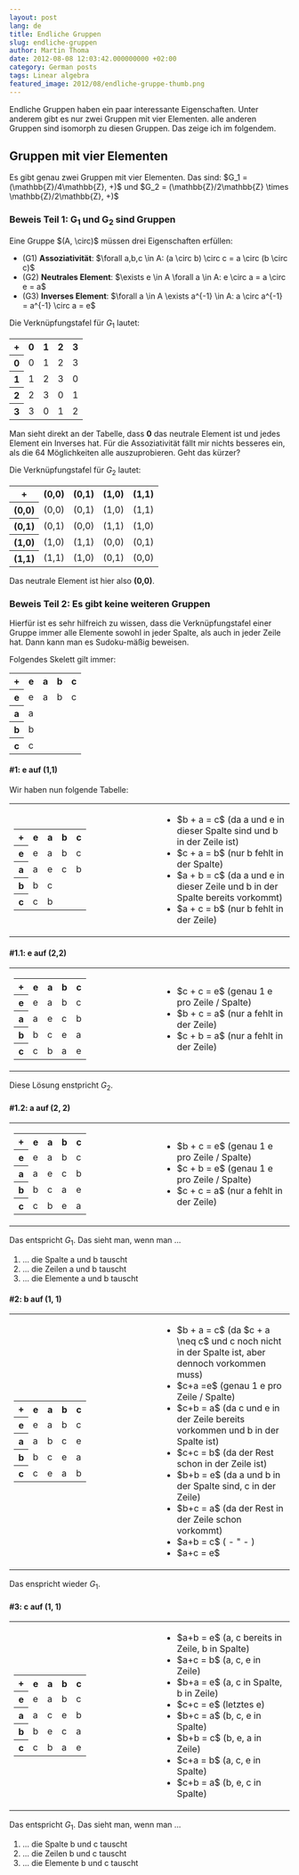 ```yaml
---
layout: post
lang: de
title: Endliche Gruppen
slug: endliche-gruppen
author: Martin Thoma
date: 2012-08-08 12:03:42.000000000 +02:00
category: German posts
tags: Linear algebra
featured_image: 2012/08/endliche-gruppe-thumb.png
---
```

Endliche Gruppen haben ein paar interessante Eigenschaften. Unter anderem gibt es nur zwei Gruppen mit vier Elementen. alle anderen Gruppen sind isomorph zu diesen Gruppen. Das zeige ich im folgendem.

<h2>Gruppen mit vier Elementen</h2>
Es gibt genau zwei Gruppen mit vier Elementen. Das sind:
$G_1 = (\mathbb{Z}/4\mathbb{Z}, +)$ und
$G_2 = (\mathbb{Z}/2\mathbb{Z} \times \mathbb{Z}/2\mathbb{Z}, +)$

<h3>Beweis Teil 1: G<sub>1</sub> und G<sub>2</sub> sind Gruppen</h3>
Eine Gruppe $(A, \circ)$ m&uuml;ssen drei Eigenschaften erf&uuml;llen:
<ul>
  <li>(G1) <strong>Assoziativit&auml;t</strong>: $\forall a,b,c \in A: (a \circ b) \circ c = a \circ (b \circ c)$</li>
  <li>(G2) <strong>Neutrales Element</strong>: $\exists e \in A \forall a \in A: e \circ a = a \circ e = a$</li>
  <li>(G3) <strong>Inverses Element</strong>: $\forall a \in A \exists a^{-1} \in A: a \circ a^{-1} = a^{-1} \circ a = e$</li>
</ul>

Die Verkn&uuml;pfungstafel f&uuml;r $G_1$ lautet:
<table class="wikitable" style="width:300px">
  <tr>
    <th>+</th>
    <th>0</th>
    <th>1</th>
    <th>2</th>
    <th>3</th>
  </tr>
  <tr>
    <th>0</th>
    <td class="hintergrundfarbe9">0</td>
    <td>1</td>
    <td>2</td>
    <td>3</td>
  </tr>
  <tr>
    <th>1</th>
    <td>1</td>
    <td>2</td>
    <td>3</td>
    <td class="hintergrundfarbe9">0</td>
  </tr>
  <tr>
    <th>2</th>
    <td>2</td>
    <td>3</td>
    <td class="hintergrundfarbe9">0</td>
    <td>1</td>
  </tr>
  <tr>
    <th>3</th>
    <td>3</td>
    <td class="hintergrundfarbe9">0</td>
    <td>1</td>
    <td>2</td>
  </tr>
</table>

Man sieht direkt an der Tabelle, dass <strong>0</strong> das neutrale Element ist und jedes Element ein Inverses hat. F&uuml;r die Assoziativit&auml;t f&auml;llt mir nichts besseres ein, als die 64 M&ouml;glichkeiten alle auszuprobieren. Geht das k&uuml;rzer?

Die Verkn&uuml;pfungstafel f&uuml;r $G_2$ lautet:
<table class="wikitable" style="width:300px">
  <tr>
    <th>+</th>
    <th>(0,0)</th>
    <th>(0,1)</th>
    <th>(1,0)</th>
    <th>(1,1)</th>
  </tr>
  <tr>
    <th>(0,0)</th>
    <td class="hintergrundfarbe9">(0,0)</td>
    <td>(0,1)</td>
    <td>(1,0)</td>
    <td>(1,1)</td>
  </tr>
  <tr>
    <th>(0,1)</th>
    <td>(0,1)</td>
    <td class="hintergrundfarbe9">(0,0)</td>
    <td>(1,1)</td>
    <td>(1,0)</td>
  </tr>
  <tr>
    <th>(1,0)</th>
    <td>(1,0)</td>
    <td>(1,1)</td>
    <td class="hintergrundfarbe9">(0,0)</td>
    <td>(0,1)</td>
  </tr>
  <tr>
    <th>(1,1)</th>
    <td>(1,1)</td>
    <td>(1,0)</td>
    <td>(0,1)</td>
    <td class="hintergrundfarbe9">(0,0)</td>
  </tr>
</table>

Das neutrale Element ist hier also <strong>(0,0)</strong>.

<h3>Beweis Teil 2: Es gibt keine weiteren Gruppen</h3>
Hierf&uuml;r ist es sehr hilfreich zu wissen, dass die Verkn&uuml;pfungstafel einer Gruppe immer alle Elemente sowohl in jeder Spalte, als auch in jeder Zeile hat. Dann kann man es Sudoku-m&auml;&szlig;ig beweisen.

Folgendes Skelett gilt immer:
<table class="wikitable" style="width:250px">
  <tr>
    <th>+</th>
    <th>e</th>
    <th>a</th>
    <th>b</th>
    <th>c</th>
  </tr>
  <tr>
    <th>e</th>
    <td>e</td>
    <td>a</td>
    <td>b</td>
    <td>c</td>
  </tr>
  <tr>
    <th>a</th>
    <td>a</td>
    <td></td>
    <td></td>
    <td></td>
  </tr>
  <tr>
    <th>b</th>
    <td>b</td>
    <td></td>
    <td></td>
    <td></td>
  </tr>
  <tr>
    <th>c</th>
    <td>c</td>
    <td></td>
    <td></td>
    <td></td>
  </tr>
</table>

<h4>#1: e auf (1,1)</h4>
Wir haben nun folgende Tabelle:
<table>
<tr>
<td>
<table class="wikitable" style="width:250px">
  <tr>
    <th>+</th>
    <th>e</th>
    <th>a</th>
    <th>b</th>
    <th>c</th>
  </tr>
  <tr>
    <th>e</th>
    <td>e</td>
    <td>a</td>
    <td>b</td>
    <td>c</td>
  </tr>
  <tr>
    <th>a</th>
    <td>a</td>
    <td class="hintergrundfarbe7">e</td>
    <td class="hintergrundfarbe8">c</td>
    <td class="hintergrundfarbe8">b</td>
  </tr>
  <tr>
    <th>b</th>
    <td>b</td>
    <td class="hintergrundfarbe8">c</td>
    <td></td>
    <td></td>
  </tr>
  <tr>
    <th>c</th>
    <td>c</td>
    <td class="hintergrundfarbe8">b</td>
    <td></td>
    <td></td>
  </tr>
</table>
</td>
<td>
<ul>
  <li>$b + a = c$ (da a und e in dieser Spalte sind und b in der Zeile ist)</li>
  <li>$c + a = b$ (nur b fehlt in der Spalte)</li>
  <li>$a + b = c$ (da a und e in dieser Zeile und b in der Spalte bereits vorkommt)</li>
  <li>$a + c = b$ (nur b fehlt in der Zeile)</li>
</ul>
</td>
</tr>
</table>

<h4>#1.1: e auf (2,2)</h4>
<table>
<tr>
<td>
<table class="wikitable" style="width:250px">
  <tr>
    <th>+</th>
    <th>e</th>
    <th>a</th>
    <th>b</th>
    <th>c</th>
  </tr>
  <tr>
    <th>e</th>
    <td>e</td>
    <td>a</td>
    <td>b</td>
    <td>c</td>
  </tr>
  <tr>
    <th>a</th>
    <td>a</td>
    <td>e</td>
    <td>c</td>
    <td>b</td>
  </tr>
  <tr>
    <th>b</th>
    <td>b</td>
    <td>c</td>
    <td class="hintergrundfarbe7">e</td>
    <td class="hintergrundfarbe8">a</td>
  </tr>
  <tr>
    <th>c</th>
    <td>c</td>
    <td>b</td>
    <td class="hintergrundfarbe8">a</td>
    <td class="hintergrundfarbe8">e</td>
  </tr>
</table>
</td>
<td>
<ul>
  <li>$c + c = e$ (genau 1 e pro Zeile / Spalte)</li>
  <li>$b + c = a$ (nur a fehlt in der Zeile)</li>
  <li>$c + b = a$ (nur a fehlt in der Zeile)</li>
</ul>
</td>
</tr>
</table>

Diese L&ouml;sung enstpricht $G_2$.

<h4>#1.2: a auf (2, 2)</h4>
<table>
<tr>
<td>
<table class="wikitable" style="width:250px">
  <tr>
    <th>+</th>
    <th>e</th>
    <th>a</th>
    <th>b</th>
    <th>c</th>
  </tr>
  <tr>
    <th>e</th>
    <td>e</td>
    <td>a</td>
    <td>b</td>
    <td>c</td>
  </tr>
  <tr>
    <th>a</th>
    <td>a</td>
    <td>e</td>
    <td>c</td>
    <td>b</td>
  </tr>
  <tr>
    <th>b</th>
    <td>b</td>
    <td>c</td>
    <td class="hintergrundfarbe7">a</td>
    <td class="hintergrundfarbe8">e</td>
  </tr>
  <tr>
    <th>c</th>
    <td>c</td>
    <td>b</td>
    <td class="hintergrundfarbe8">e</td>
    <td class="hintergrundfarbe8">a</td>
  </tr>
</table>
</td>
<td>
<ul>
  <li>$b + c = e$ (genau 1 e pro Zeile / Spalte)</li>
  <li>$c + b = e$ (genau 1 e pro Zeile / Spalte)</li>
  <li>$c + c = a$ (nur a fehlt in der Zeile)</li>
</ul>
</td>
</tr>
</table>

Das entspricht $G_1$. Das sieht man, wenn man ...
<ol>
 <li>... die Spalte a und b tauscht</li>
 <li>... die Zeilen a und b tauscht</li>
 <li>... die Elemente a und b tauscht</li>
</ol>

<h4>#2: b auf (1, 1)</h4>
<table>
<tr>
<td>
<table class="wikitable" style="width:250px">
  <tr>
    <th>+</th>
    <th>e</th>
    <th>a</th>
    <th>b</th>
    <th>c</th>
  </tr>
  <tr>
    <th>e</th>
    <td>e</td>
    <td>a</td>
    <td>b</td>
    <td>c</td>
  </tr>
  <tr>
    <th>a</th>
    <td>a</td>
    <td class="hintergrundfarbe7">b</td>
    <td class="hintergrundfarbe8">c</td>
    <td class="hintergrundfarbe8">e</td>
  </tr>
  <tr>
    <th>b</th>
    <td>b</td>
    <td class="hintergrundfarbe8">c</td>
    <td class="hintergrundfarbe8">e</td>
    <td class="hintergrundfarbe8">a</td>
  </tr>
  <tr>
    <th>c</th>
    <td>c</td>
    <td class="hintergrundfarbe8">e</td>
    <td class="hintergrundfarbe8">a</td>
    <td class="hintergrundfarbe8">b</td>
  </tr>
</table>
</td>
<td>
<ul>
  <li>$b + a = c$ (da $c + a \neq c$ und c noch nicht in der Spalte ist, aber dennoch vorkommen muss)</li>
  <li>$c+a =e$ (genau 1 e pro Zeile / Spalte)</li>
  <li>$c+b = a$ (da c und e in der Zeile bereits vorkommen und b in der Spalte ist)</li>
  <li>$c+c = b$ (da der Rest schon in der Zeile ist)</li>
  <li>$b+b = e$ (da a und b in der Spalte sind, c in der Zeile)</li>
  <li>$b+c = a$ (da der Rest in der Zeile schon vorkommt)</li>
  <li>$a+b = c$ ( - " - )</li>
  <li>$a+c = e$</li>
</ul>
</td>
</tr>
</table>

Das enspricht wieder $G_1$.

<h4>#3: c auf (1, 1)</h4>
<table>
<tr>
<td>
<table class="wikitable" style="width:250px">
  <tr>
    <th>+</th>
    <th>e</th>
    <th>a</th>
    <th>b</th>
    <th>c</th>
  </tr>
  <tr>
    <th>e</th>
    <td>e</td>
    <td>a</td>
    <td>b</td>
    <td>c</td>
  </tr>
  <tr>
    <th>a</th>
    <td>a</td>
    <td class="hintergrundfarbe7">c</td>
    <td class="hintergrundfarbe8">e</td>
    <td class="hintergrundfarbe8">b</td>
  </tr>
  <tr>
    <th>b</th>
    <td>b</td>
    <td class="hintergrundfarbe8">e</td>
    <td class="hintergrundfarbe8">c</td>
    <td class="hintergrundfarbe8">a</td>
  </tr>
  <tr>
    <th>c</th>
    <td>c</td>
    <td class="hintergrundfarbe8">b</td>
    <td class="hintergrundfarbe8">a</td>
    <td class="hintergrundfarbe8">e</td>
  </tr>
</table>
</td>
<td>
<ul>
  <li>$a+b = e$ (a, c bereits in Zeile, b in Spalte)</li>
  <li>$a+c = b$ (a, c, e in Zeile)</li>
  <li>$b+a = e$ (a, c in Spalte, b in Zeile)</li>
  <li>$c+c = e$ (letztes e)</li>
  <li>$b+c = a$ (b, c, e in Spalte)</li>
  <li>$b+b = c$ (b, e, a in Zeile)</li>
  <li>$c+a = b$ (a, c, e in Spalte)</li>
  <li>$c+b = a$ (b, e, c in Spalte)</li>
</ul>
</td>
</tr>
</table>

Das entspricht $G_1$. Das sieht man, wenn man ...
<ol>
 <li>... die Spalte b und c tauscht</li>
 <li>... die Zeilen b und c tauscht</li>
 <li>... die Elemente b und c tauscht</li>
</ol>
